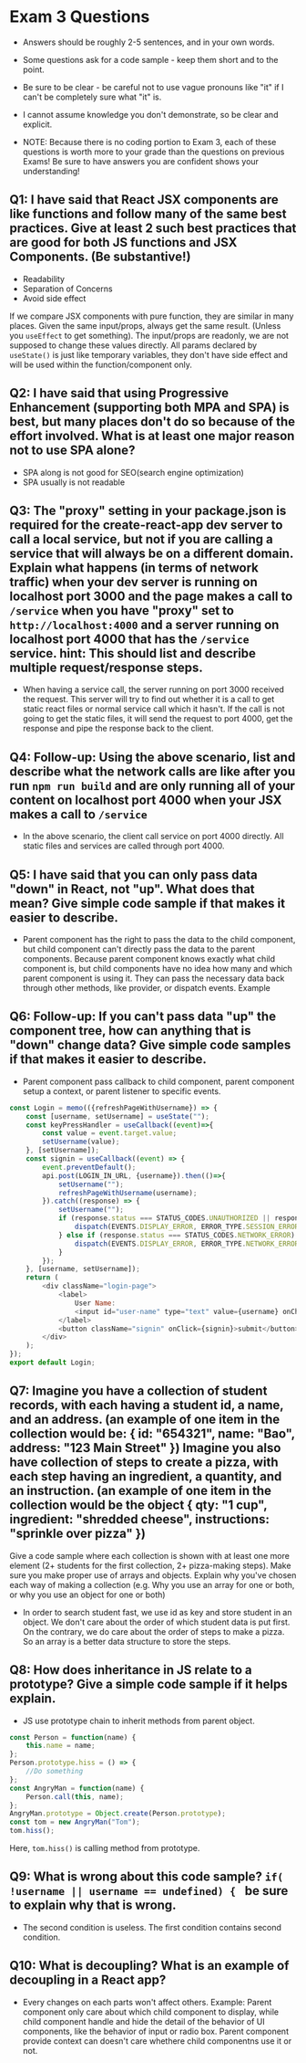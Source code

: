 # Exam 3 Questions

* Answers should be roughly 2-5 sentences, and in your own words.  
* Some questions ask for a code sample - keep them short and to the point.
* Be sure to be clear - be careful not to use vague pronouns like "it" if I can't be completely sure what "it" is.
* I cannot assume knowledge you don't demonstrate, so be clear and explicit.

* NOTE: Because there is no coding portion to Exam 3, each of these questions is worth more to your grade than the questions on previous Exams!  Be sure to have answers you are confident shows your understanding!

## Q1: I have said that React JSX components are like functions and follow many of the same best practices.  Give at least 2 such best practices that are good for both JS functions and JSX Components.  (Be substantive!)
* Readability
* Separation of Concerns
* Avoid side effect

If we compare JSX components with pure function, they are similar in many places. Given the same input/props, always get the same result. (Unless you `useEffect` to get something). The input/props are readonly, we are not supposed to change these values directly. All params declared by `useState()` is just like temporary variables, they don't have side effect and will be used within the function/component only. 

## Q2: I have said that using Progressive Enhancement (supporting both MPA and SPA) is best, but many places don't do so because of the effort involved.  What is at least one major reason not to use SPA alone?
* SPA along is not good for SEO(search engine optimization)
* SPA usually is not readable

## Q3: The "proxy" setting in your package.json is required for the create-react-app dev server to call a local service, but not if you are calling a service that will always be on a different domain.  Explain what happens (in terms of network traffic) when your dev server is running on localhost port 3000 and the page makes a call to `/service` when you have "proxy" set to `http://localhost:4000` and a server running on localhost port 4000 that has the `/service` service.  hint: This should list and describe multiple request/response steps.
* When having a service call, the server running on port 3000 received the request. This server will try to find out whether it is a call to get static react files or normal service call which it hasn't. If the call is not going to get the static files, it will send the request to port 4000, get the response and pipe the response back to the client.

## Q4: Follow-up: Using the above scenario, list and describe what the network calls are like after you run `npm run build` and are only running all of your content on localhost port 4000 when your JSX makes a call to `/service`
* In the above scenario, the client call service on port 4000 directly. All static files and services are called through port 4000.

## Q5: I have said that you can only pass data "down" in React, not "up".  What does that mean?  Give simple code sample if that makes it easier to describe.
* Parent component has the right to pass the data to the child component, but child component can't directly pass the data to the parent components. Because parent component knows exactly what child component is, but child components have no idea how many and which parent component is using it. They can pass the necessary data back through other methods, like provider, or dispatch events.
Example

## Q6: Follow-up: If you can't pass data "up" the component tree, how can anything that is "down" change data?  Give simple code samples if that makes it easier to describe.
* Parent component pass callback to child component, parent component setup a context, or parent listener to specific events.
```Javascript
const Login = memo(({refreshPageWithUsername}) => {
    const [username, setUsername] = useState("");
    const keyPressHandler = useCallback((event)=>{
        const value = event.target.value;
        setUsername(value);
    }, [setUsername]);
    const signin = useCallback((event) => {
        event.preventDefault();
        api.post(LOGIN_IN_URL, {username}).then(()=>{
            setUsername("");
            refreshPageWithUsername(username);
        }).catch((response) => {
            setUsername("");
            if (response.status === STATUS_CODES.UNAUTHORIZED || response.status === STATUS_CODES.FORBIDDEN) {
                dispatch(EVENTS.DISPLAY_ERROR, ERROR_TYPE.SESSION_ERROR);
            } else if (response.status === STATUS_CODES.NETWORK_ERROR) {
                dispatch(EVENTS.DISPLAY_ERROR, ERROR_TYPE.NETWORK_ERROR);
            }
        });
    }, [username, setUsername]);
    return (
        <div className="login-page">
            <label>
                User Name:
                <input id="user-name" type="text" value={username} onChange={keyPressHandler} minLength={1}/>
            </label>
            <button className="signin" onClick={signin}>submit</button>
        </div>
    );
});
export default Login; 
```

## Q7: Imagine you have a collection of student records, with each having a student id, a name, and an address. (an example of one item in the collection would be: { id: "654321", name: "Bao", address: "123 Main Street" })  Imagine you also have collection of steps to create a pizza, with each step having an ingredient, a quantity, and an instruction. (an example of one item in the collection would be the object { qty: "1 cup", ingredient: "shredded cheese", instructions: "sprinkle over pizza" })

Give a code sample where each collection is shown with at least one more element (2+ students for the first collection, 2+ pizza-making steps).  Make sure you make proper use of arrays and objects.  Explain why you've chosen each way of making a collection (e.g. Why you use an array for one or both, or why you use an object for one or both)

* In order to search student fast, we use id as key and store student in an object. We don't care about the order of which student data is put first.
On the contrary, we do care about the order of steps to make a pizza. So an array is a better data structure to store the steps.

## Q8: How does inheritance in JS relate to a prototype?  Give a simple code sample if it helps explain.
* JS use prototype chain to inherit methods from parent object.
```JavaScript
const Person = function(name) {
    this.name = name;
};
Person.prototype.hiss = () => {
    //Do something
};
const AngryMan = function(name) {
    Person.call(this, name);
};
AngryMan.prototype = Object.create(Person.prototype);
const tom = new AngryMan("Tom");
tom.hiss();
```
Here, `tom.hiss()` is calling method from prototype.

## Q9: What is wrong about this code sample? `if( !username || username == undefined) { ` be sure to explain why that is wrong.
* The second condition is useless. The first condition contains second condition.

## Q10: What is decoupling?  What is an example of decoupling in a React app?
* Every changes on each parts won't affect others.
Example: Parent component only care about which child component to display, while child component handle and hide the detail of the behavior of UI components, like the behavior of input or radio box. Parent component provide context can doesn't care whethere child componentns use it or not.

